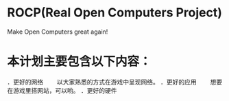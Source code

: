 # ROCP(Real Open Computers Project)
Make Open Computers great again!

# 本计划主要包含以下内容：
．更好的网络
　　以大家熟悉的方式在游戏中呈现网络。
．更好的应用
　　想要在游戏里搭网站，可以哟。
．更好的硬件
　　
